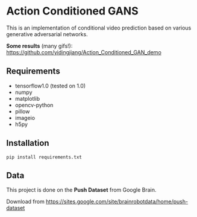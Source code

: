 # Action Conditioned GANS
This is an implementation of conditional video prediction based on various generative adversarial networks.

**Some results** (many gifs!): https://github.com/yidingjiang/Action_Conditioned_GAN_demo 

## Requirements
* tensorflow1.0 (tested on 1.0)
* numpy
* matplotlib
* opencv-python
* pillow
* imageio
* h5py

## Installation

`pip install requirements.txt`

## Data

This project is done on the **Push Dataset** from Google Brain.

Download from https://sites.google.com/site/brainrobotdata/home/push-dataset
